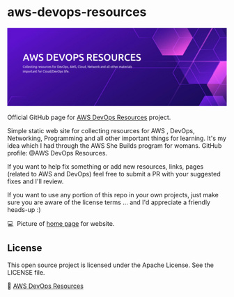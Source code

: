 # aws-devops-resources

<p align="center"><img src="images/githubawsdevops.png"/></p>

Official GitHub page for [AWS DevOps Resources](https://github.com/awsdevopresources) project.

Simple static web site for collecting resources for AWS , DevOps, Networking, Programming and all other important things for learning. It's my idea which I had through the AWS She Builds program for womans. GitHub profile: @AWS DevOps Resources.

If you want to help fix something or add new resources, links, pages (related to AWS and DevOps)  feel free to submit a PR with your suggested fixes and I'll review.

If you want to use any portion of this repo in your own projects, just make sure you are aware of the license terms ... and I'd appreciate a friendly heads-up :)


:computer: &nbsp;Picture of [home page](https://github.com/JustPLegend/aws-cloud-resources/blob/main/indexpage.png) for website. 

<h2> License </h2>

This open source project is licensed under the Apache License. See the LICENSE file.

:movie_camera: [AWS DevOps Resources](https://www.youtube.com/channel/UCDalssvq2pHV8EErZyWXb6g)
